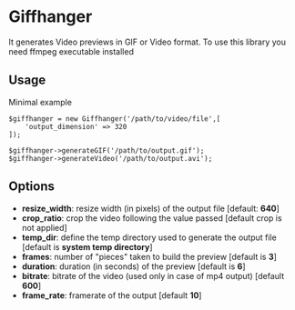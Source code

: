 # Giffhanger
It generates Video previews in GIF or Video format.
To use this library you need ffmpeg executable installed

## Usage
Minimal example
```
$giffhanger = new Giffhanger('/path/to/video/file',[
    'output_dimension' => 320
]);

$giffhanger->generateGIF('/path/to/output.gif');
$giffhanger->generateVideo('/path/to/output.avi');
```

## Options
- **resize_width**: resize width (in pixels) of the output file [default: **640**]
- **crop_ratio**: crop the video following the value passed [default crop is not applied]
- **temp_dir**: define the temp directory used to generate the output file [default is **system temp directory**]
- **frames**: number of "pieces" taken to build the preview [default is **3**]
- **duration**: duration (in seconds) of the preview [default is **6**]
- **bitrate**: bitrate of the video (used only in case of mp4 output) [default **600**]
- **frame_rate**: framerate of the output [default **10**]